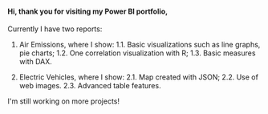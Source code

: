 #### Hi, thank you for visiting my Power BI portfolio,

Currently I have two reports:

1. Air Emissions, where I show:
   1.1. Basic visualizations such as line graphs, pie charts;
   1.2. One correlation visualization with R;
   1.3. Basic measures with DAX.
   
2. Electric Vehicles, where I show:
   2.1. Map created with JSON;
   2.2. Use of web images.
   2.3. Advanced table features.

I'm still working on more projects!

